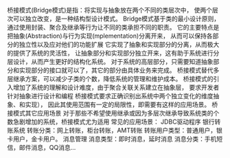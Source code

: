 桥接模式(Bridge模式)是指：将实现与抽象放在两个不同的类层次中，
使两个层次可以独立改变，是一种结构型设计模式。
Bridge模式基于类的最小设计原则，通过使用封装、聚合及继承等行为让不同的类承担不同的职责。
它的主要特点是把抽象(Abstraction)与行为实现(mplementation)分离开来，
从而可以保持各部分的独立性以及应对他们的功能扩展
它实现了抽象和实现部分的分离，从而极大的提供了系统的灵活性，
让抽象部分和实现部分独立开来，这有助于系统进行分层设计，从而产生更好的结构化系统。
对于系统的高层部分，只需要知道抽象部分和实现部分的接口就可以了，其它的部分由具体业务来完成。
桥接模式替代多层继承方案，可以减少子类的个数，降低系统的管理和维护成本。
桥接模式的引入增加了系统的理解和设计难度，由于聚合关联关系建立在抽象层，
要求开发者针对抽象进行设计和编程
桥接模式要求正确识别出系统中两个独立变化的维度抽象、和实现），
因此其使用范围有一定的局限性，即需要有这样的应用场景。
桥接模式其它应用场景
对于那些不希望使用继承或因为多层次继承导致系统类的个数急剧增加的系统，桥接模式尤为适用
常见的应用场景：
JDBC驱动程序
银行转账系统
转账分类：网上转账，柜台转账，AMT转账
转账用户类型：普通用户，银卡用户，金卡用户。
消息管理
消息类型：即时消息，延时消息
消息分类：手机短信，邮件消息，QQ消息…